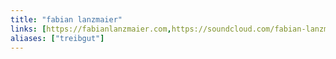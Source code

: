 ```yaml
---
title: "fabian lanzmaier"
links: [https://fabianlanzmaier.com,https://soundcloud.com/fabian-lanzmaier]
aliases: ["treibgut"]
---
```

